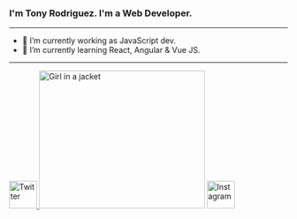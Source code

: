 ### I'm Tony Rodriguez. I'm a Web Developer.
<hr>

- 🔭 I’m currently working as JavaScript dev.
- 🌱 I’m currently learning React, Angular & Vue JS.

<hr>
<div>
  <a href="https://twitter.com/tonyrodz_" rel="nofollow">
    <img src="https://icon-library.com/images/twitter-logo-icon-png/twitter-logo-icon-png-29.jpg" alt="Twitter" title="Twitter" style="width:50;">
  </a>
  
  <img src="https://i.pinimg.com/originals/21/11/61/21116158daaeb1459b4ec0758505e1ad.gif" alt="Girl in a jacket" width="300" height="250">
  
  <a href="https://www.instagram.com/programmers.republic/" rel="nofollow">
    <img src="https://elmorotavern.com/wp-content/uploads/2014/06/instagram-icon-32x32-1.png" alt="Instagram" title="Instagram" style="width:50;">
  </a>
</div>


<!--
**tony3fk/tony3fk** is a ✨ _special_ ✨ repository because its `README.md` (this file) appears on your GitHub profile.

Here are some ideas to get you started:


- 👯 I’m looking to collaborate on designers || other programmers.
- 📫 How to reach me: 
- 🤔 I’m looking for help with ...
- 💬 Ask me about ...
- 😄 Pronouns: ...
- ⚡ Fun fact: ...
-->
